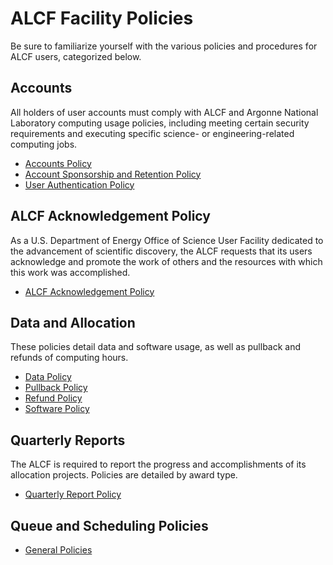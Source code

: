# ALCF Facility Policies
Be sure to familiarize yourself with the various policies and procedures for ALCF users, categorized below.

## Accounts
All holders of user accounts must comply with ALCF and Argonne National Laboratory computing usage policies, including meeting certain security requirements and executing specific science- or engineering-related computing jobs.

- [Accounts Policy](accounts/accounts-policy.md)
- [Account Sponsorship and Retention Policy](accounts/account-sponsorship-retention-policy.md)
- [User Authentication Policy](accounts/user-authentication-policy.md)
 
## ALCF Acknowledgement Policy
As a U.S. Department of Energy Office of Science User Facility dedicated to the advancement of scientific discovery, the ALCF requests that its users acknowledge and promote the work of others and the resources with which this work was accomplished.

- [ALCF Acknowledgement Policy](alcf-acknowledgement-policy.md)
 
## Data and Allocation
These policies detail data and software usage, as well as pullback and refunds of computing hours.

- [Data Policy](data-and-software-policies/data-policy.md)
- [Pullback Policy](queue-scheduling/pullback-policy.md)
- [Refund Policy](queue-scheduling/refund-policy.md)
- [Software Policy](data-and-software-policies/software-policy.md)
 
## Quarterly Reports
The ALCF is required to report the progress and accomplishments of its allocation projects. Policies are detailed by award type.

- [Quarterly Report Policy](alcf-acknowledgement-policy.md)
 
## Queue and Scheduling Policies

- [General Policies](queue-scheduling/queue-and-scheduling-policy.md)

